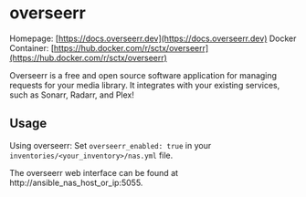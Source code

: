 # overseerr

 Homepage: [https://docs.overseerr.dev](https://docs.overseerr.dev)
 Docker Container: [https://hub.docker.com/r/sctx/overseerr](https://hub.docker.com/r/sctx/overseerr)

 Overseerr is a free and open source software application for managing requests for your media library. It integrates with your existing services, such as Sonarr, Radarr, and Plex!

 ## Usage

 Using overseerr: Set `overseerr_enabled: true` in your `inventories/<your_inventory>/nas.yml` file.

 The overseerr web interface can be found at http://ansible_nas_host_or_ip:5055.